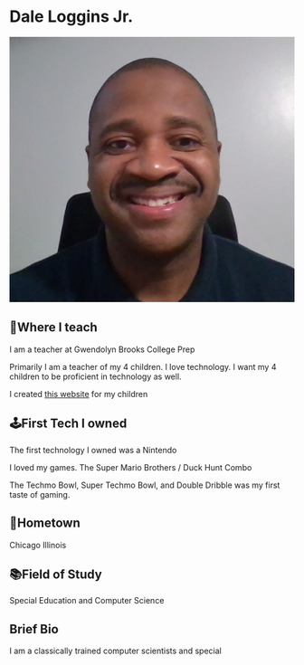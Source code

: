 <h1> Dale Loggins Jr.</h1>

![alt text](https://github.com/daleloggins/daleloggins/blob/main/assets/me.jpg)

<h2>💼Where I teach</h2>
<p>I am a teacher at Gwendolyn Brooks College Prep</p>
<p>Primarily I am a teacher of my 4 children. I love technology. I want my 4 children to be proficient in technology as well.</p>
<p>I created <a href="https://www.simplehs.com">this website</a> for my children</p>
<h2>🕹️First Tech I owned</h2>
<p>The first technology I owned was a Nintendo</p>
<p>I loved my games. The Super Mario Brothers / Duck Hunt Combo</p>
<p>The Techmo Bowl, Super Techmo Bowl, and Double Dribble was my first taste of gaming.</p>
<h2>🏡Hometown</h2>
<p>Chicago Illinois</p>
<h2>📚Field of Study</h2>
<p>Special Education and Computer Science</p>
<h2>Brief Bio</h2>
<p>I am a classically trained computer scientists and special 

<!--
**daleloggins/daleloggins** is a ✨ _special_ ✨ repository because its `README.md` (this file) appears on your GitHub profile.

Here are some ideas to get you started:

- 🔭 I’m currently working on ...
- 🌱 I’m currently learning ...
- 👯 I’m looking to collaborate on ...
- 🤔 I’m looking for help with ...
- 💬 Ask me about ...
- 📫 How to reach me: ...
- 😄 Pronouns: ...
- ⚡ Fun fact: ...
-->

